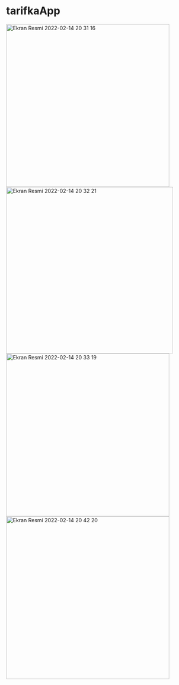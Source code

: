 # tarifkaApp

<img width="440" alt="Ekran Resmi 2022-02-14 20 31 16" src="https://user-images.githubusercontent.com/57189131/153916848-5e09b792-64f2-40ce-9c64-a1008ee6e429.png">
<img width="450" alt="Ekran Resmi 2022-02-14 20 32 21" src="https://user-images.githubusercontent.com/57189131/153916856-40d3e4b7-31dc-4bbb-99c1-faf179bfca1b.png">
<img width="440" alt="Ekran Resmi 2022-02-14 20 33 19" src="https://user-images.githubusercontent.com/57189131/153916860-235f4b34-f314-4fce-aaf6-0512c99255bc.png">
<img width="440" alt="Ekran Resmi 2022-02-14 20 42 20" src="https://user-images.githubusercontent.com/57189131/153917718-1d1adeed-95ae-4cb2-b8f0-68e9fb479f4a.png">
